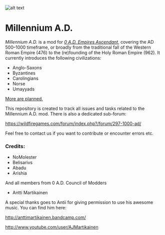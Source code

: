 
![alt text](https://github.com/stereotipo/millenniumad/blob/master/github/github_promo_02.png)

# Millennium A.D.

*Millennium A.D.* is a mod for [*0 A.D. Empires Ascendant*](https://play0ad.com/), covering the AD 500–1000 timeframe, or broadly from the traditional fall of the Western Roman Empire (476) to the (re)founding of the Holy Roman Empire (962). It currently introduces the following civilizations:
* Anglo-Saxons
* Byzantines
* Carolingians
* Norse
* Umayyads

[More are planned.](https://github.com/0ADMods/millenniumad/issues/2)

This repository is created to track all issues and tasks related to the Millennium A.D. mod.
There is also a dedicated sub-forum:

https://wildfiregames.com/forum/index.php?/forum/297-1000-ad/

Feel free to contact us if you want to contribute or encounter errors etc.

### Credits:
* NoMolester
* Belisarivs
* Abadu
* Arishia

And all members from 0 A.D. Council of Modders

* Antti Martikainen

A special thanks goes to Antii for giving permission to use his awesome music.
You can find him here:

http://anttimartikainen.bandcamp.com/

http://www.youtube.com/user/AJMartikainen


